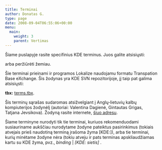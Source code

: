 ```yaml
---
title: Terminai
author: Donatas G.
type: page
date: 2008-09-04T06:55:06+00:00
menu:
  main:
    weight: 3
    parent: Vertimas
---
```

Šiame puslapyje rasite specifinius KDE terminus. Juos galite atsisiųsti:

arba peržiūrėti žemiau.

Šie terminai prieinami ir programos Lokalize naudojamu formatu Transpation Base eXchange. Šis žodynas yra KDE SVN repozitorijoje, jį taip pat galima atsisiųsti: 

**tbx:** [terms.tbx][1].

Šis terminų sąrašas sudaromas atsižvelgiant į Anglų-lietuvių kalbų kompiuterijos žodynėlį (autoriai: Valentina Dagienė, Gintautas Grigas, Tatjana Jevsikova). Žodyną rasite internete, [šiuo adresu][2].

Šiame terminyne nurodyti tik tie terminai, kuriuos rekomenduodami susiauriname aukščiau nurodytame žodyne pateiktus pasirinkimus (tokiais atvejais prieš naudotiną terminą įrašoma žyma [KDE:]), arba tie terminai, kurių minėtame žodyne nėra (tokiu atveju ir pats terminas apskliaudžiamas kartu su KDE žyma, pvz., _binding_ | _[KDE: sietis]_ .

 [1]: http://websvn.kde.org/*checkout*/trunk/l10n-support/lt/terms.tbx
 [2]: http://www.likit.lt/?i=terminija/ang-liet_k_zodynas